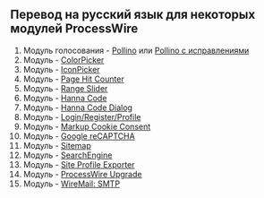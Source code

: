 ##  Перевод на русский язык для некоторых модулей ProcessWire

1.  Модуль голосования -  [Pollino](https://github.com/somatonic/Pollino) или [Pollino с исправлениями](https://github.com/BitPoet/Pollino/tree/BitPoet-user-fix)
2.  Модуль  - [ColorPicker](http://modules.processwire.com/modules/fieldtype-color-picker/)
3.  Модуль  - [IconPicker](https://github.com/trk/FieldtypeFontIconPicker)
4.  Модуль  - [Page Hit Counter](https://modules.processwire.com/modules/page-hit-counter/)
5.  Модуль - [Range Slider](https://modules.processwire.com/modules/range-slider/)
6.  Модуль - [Hanna Code](https://modules.processwire.com/modules/process-hanna-code/)
7.  Модуль - [Hanna Code Dialog](https://modules.processwire.com/modules/hanna-code-dialog/)
8.  Модуль  - [Login/Register/Profile](https://modules.processwire.com/modules/login-register/)
9.  Модуль  - [Markup Cookie Consent](http://modules.processwire.com/modules/markup-cookie-consent/)
10.  Модуль - [Google reCAPTCHA](https://modules.processwire.com/modules/markup-google-recaptcha/)
11.  Модуль - [Sitemap](https://modules.processwire.com/modules/markup-sitemap/)
12.  Модуль - [SearchEngine](https://modules.processwire.com/modules/search-engine/)
13.  Модуль - [Site Profile Exporter](https://modules.processwire.com/modules/process-export-profile/)
14.  Модуль - [ProcessWire Upgrade](https://modules.processwire.com/modules/process-wire-upgrade/)
15.  Модуль - [WireMail: SMTP](https://modules.processwire.com/modules/wire-mail-smtp/)
